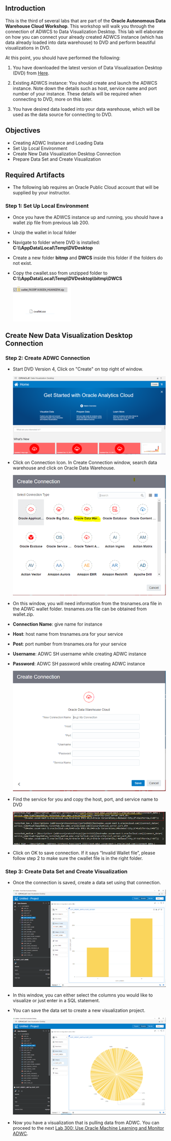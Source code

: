 ## Introduction

This is the third of several labs that are part of the **Oracle Autonomous Data Warehouse Cloud Workshop**. This workshop will walk you through the connection of ADWCS to Data Visualization Desktop. This lab will elaborate on how you can connect your already created ADWCS instance (which has data already loaded into data warehouse) to DVD and perform beautiful visualizations in DVD.

At this point, you should have performed the following:
1. You have downloaded the latest version of Data Visualizaation Desktop (DVD) from [Here](http://www.oracle.com/technetwork/middleware/oracle-data-visualization/downloads/oracle-data-visualization-desktop-2938957.html).

2. Existing ADWCS instance: You should create and launch the ADWCS instance. Note down the details such as host, service name and port number of your instance. These details will be required when connecting to DVD, more on this later.

3. You have desired data loaded into your data warehouse, which will be used as the data source for connecting to DVD.

## Objectives
- Creating ADWC Instance and Loading Data
- Set Up Local Environment
- Create New Data Visualization Desktop Connection
- Prepare Data Set and Create Visualization


## Required Artifacts
- The following lab requires an Oracle Public Cloud account that will be supplied by your instructor.


### **Step 1**: Set Up Local Environment

- Once you have the ADWCS instance up and running, you should have a wallet zip file from previous lab 200.

- Unzip the wallet in local folder
- Navigate to folder where DVD is installed: **C:\\<user>\AppData\Local\Temp\DVDesktop**
- Create a new folder **bitmp** and **DWCS** inside this folder if the folders do not exist.
- Copy the cwallet.sso from unzipped folder to **C:\\<user>\AppData\Local\Temp\DVDesktop\bitmp\DWCS**


  ![](images/300/Picture300-00.PNG)

## Create New Data Visualization Desktop Connection 


### **Step 2**: Create ADWC Connection


- Start DVD Version 4, Click on "Create" on top right of window.

  ![](images/300/Picture300-01.PNG)



- Click on Connection Icon. In Create Connection window, search data warehouse and click on Oracle Data Warehouse.

  ![](images/300/Picture300-02.PNG)


- On this window, you will need information from the tnsnames.ora file in the ADWC wallet folder. tnsnames.ora file can be obtained from wallet.zip.

- **Connection Name**: give name for instance
- **Host**: host name from tnsnames.ora for your service
- **Post**: port number from tnsnames.ora for your service
- **Username**: ADWC SH username while creating ADWC instance
- **Password**: ADWC SH password while creating ADWC instance

  ![](images/300/Picture300-03.PNG)

- Find the service for you and copy the host, port, and service name to DVD 

  ![](images/300/Picture300-04.PNG)

- Click on OK to save connection. If it says “Invalid Wallet file”, please follow step 2 to make sure the cwallet file is in the right folder. 


### **Step 3**: Create Data Set and Create Visualization

- Once the connection is saved, create a data set using that connection. 

  ![](images/300/Picture300-07.PNG)

- In this window, you can either select the columns you would like to visualize or just enter in a SQL statement.

- You can save the data set to create a new visualization project.

  ![](images/300/Picture300-06.PNG)

- Now you have a visualization that is pulling data from ADWC. You can proceed to the next [Lab 300: Use Oracle Machine Learning and Monitor ADWC](LabGuide300.md). 
